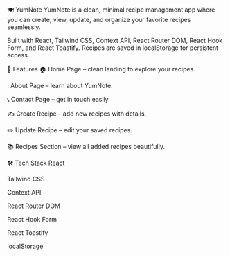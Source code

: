 🍽️ YumNote
YumNote is a clean, minimal recipe management app where you can create, view, update, and organize your favorite recipes seamlessly.

Built with React, Tailwind CSS, Context API, React Router DOM, React Hook Form, and React Toastify. Recipes are saved in localStorage for persistent access.

🚀 Features
🏠 Home Page – clean landing to explore your recipes.

ℹ️ About Page – learn about YumNote.

📞 Contact Page – get in touch easily.

✍️ Create Recipe – add new recipes with details.

✏️ Update Recipe – edit your saved recipes.

📚 Recipes Section – view all added recipes beautifully.

🛠️ Tech Stack
React

Tailwind CSS

Context API

React Router DOM

React Hook Form

React Toastify

localStorage

